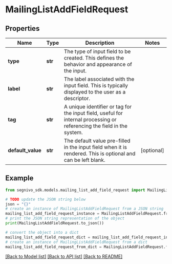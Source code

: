 # MailingListAddFieldRequest


## Properties

Name | Type | Description | Notes
------------ | ------------- | ------------- | -------------
**type** | **str** | The type of input field to be created. This defines the behavior and appearance of the input. | 
**label** | **str** | The label associated with the input field. This is typically displayed to the user as a descriptor. | 
**tag** | **str** | A unique identifier or tag for the input field, useful for internal processing or referencing the field in the system. | 
**default_value** | **str** | The default value pre-filled in the input field when it is rendered. This is optional and can be left blank. | [optional] 

## Example

```python
from segnivo_sdk.models.mailing_list_add_field_request import MailingListAddFieldRequest

# TODO update the JSON string below
json = "{}"
# create an instance of MailingListAddFieldRequest from a JSON string
mailing_list_add_field_request_instance = MailingListAddFieldRequest.from_json(json)
# print the JSON string representation of the object
print(MailingListAddFieldRequest.to_json())

# convert the object into a dict
mailing_list_add_field_request_dict = mailing_list_add_field_request_instance.to_dict()
# create an instance of MailingListAddFieldRequest from a dict
mailing_list_add_field_request_from_dict = MailingListAddFieldRequest.from_dict(mailing_list_add_field_request_dict)
```
[[Back to Model list]](../README.md#documentation-for-models) [[Back to API list]](../README.md#documentation-for-api-endpoints) [[Back to README]](../README.md)


